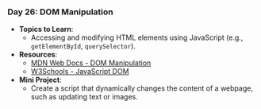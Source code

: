 ### **Day 26: DOM Manipulation**

- **Topics to Learn**:
  - Accessing and modifying HTML elements using JavaScript (e.g., `getElementById`, `querySelector`).
- **Resources**:
  - [MDN Web Docs - DOM Manipulation](https://developer.mozilla.org/en-US/docs/Learn/JavaScript/Client-side_web_APIs/Manipulating_documents)
  - [W3Schools - JavaScript DOM](https://www.w3schools.com/js/js_htmldom.asp)
- **Mini Project**:
  - Create a script that dynamically changes the content of a webpage, such as updating text or images.

